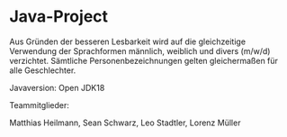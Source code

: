 # Java-Project

Aus Gründen der besseren Lesbarkeit wird auf die gleichzeitige Verwendung der Sprachformen männlich, weiblich und divers (m/w/d) verzichtet. Sämtliche Personenbezeichnungen gelten gleichermaßen für alle Geschlechter.

Javaversion: Open JDK18

Teammitglieder:

Matthias Heilmann, Sean Schwarz, Leo Stadtler, Lorenz Müller